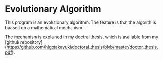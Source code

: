 Evolutionary Algorithm
======================

This program is an evolutionary algorithm. The feature is that the algorith is baased on a mathematical mechanism.

The mechanism is explained in my doctral thesis, which is available from my [github repository]
(https://github.com/higotakayuki/doctoral_thesis/blob/master/doctor_thesis.pdf).
